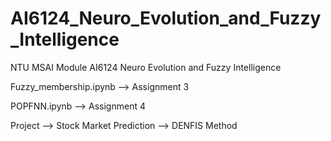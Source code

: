 # AI6124_Neuro_Evolution_and_Fuzzy_Intelligence
NTU MSAI Module AI6124 Neuro Evolution and Fuzzy Intelligence

Fuzzy_membership.ipynb --> Assignment 3

POPFNN.ipynb --> Assignment 4

Project --> Stock Market Prediction 
        --> DENFIS Method
